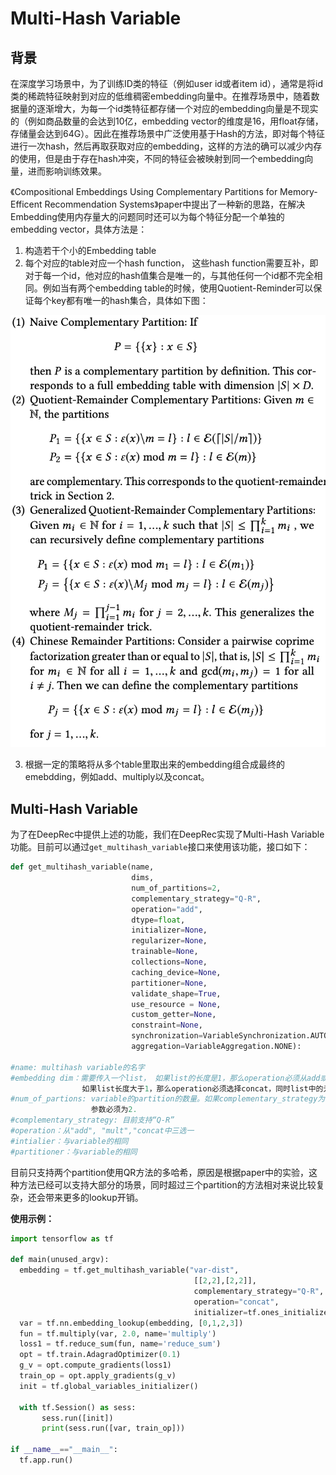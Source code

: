 # Multi-Hash Variable
## 背景
在深度学习场景中，为了训练ID类的特征（例如user id或者item id），通常是将id类的稀疏特征映射到对应的低维稠密embedding向量中。在推荐场景中，随着数据量的逐渐增大，为每一个id类特征都存储一个对应的embedding向量是不现实的（例如商品数量的会达到10亿，embedding vector的维度是16，用float存储，存储量会达到64G）。因此在推荐场景中广泛使用基于Hash的方法，即对每个特征进行一次hash，然后再取获取对应的embedding，这样的方法的确可以减少内存的使用，但是由于存在hash冲突，不同的特征会被映射到同一个embedding向量，进而影响训练效果。
​

《Compositional Embeddings Using Complementary Partitions for Memory-Efficent Recommendation Systems》paper中提出了一种新的思路，在解决Embedding使用内存量大的问题同时还可以为每个特征分配一个单独的embedding vector，具体方法是：

1. 构造若干个小的Embedding table
1. 每个对应的table对应一个hash function， 这些hash function需要互补，即对于每一个id，他对应的hash值集合是唯一的，与其他任何一个id都不完全相同。例如当有两个embedding table的时候，使用Quotient-Reminder可以保证每个key都有唯一的hash集合，具体如下图：

![img_1.png](img/Multi-HashVariable/img_1.png)

3. 根据一定的策略将从多个table里取出来的embedding组合成最终的emebdding，例如add、multiply以及concat。
## Multi-Hash Variable
为了在DeepRec中提供上述的功能，我们在DeepRec实现了Multi-Hash Variable功能。目前可以通过`get_multihash_variable`接口来使用该功能，接口如下：
```python
def get_multihash_variable(name,
                           dims,
                           num_of_partitions=2,
                           complementary_strategy="Q-R",
                           operation="add",
                           dtype=float,
                           initializer=None,
                           regularizer=None,
                           trainable=None,
                           collections=None,
                           caching_device=None,
                           partitioner=None,
                           validate_shape=True,
                           use_resource = None,
                           custom_getter=None,
                           constraint=None,
                           synchronization=VariableSynchronization.AUTO,
                           aggregation=VariableAggregation.NONE):

#name: multihash variable的名字
#embedding dim：需要传入一个list， 如果list的长度是1，那么operation必须从add或mult中选择；
                如果list长度大于1，那么operation必须选择concat，同时list中的元素加起来长度要等于embedding_dim
#num_of_partions: variable的partition的数量。如果complementary_strategy为“Q-R”, 那么该
                  参数必须为2.
#complementary_strategy: 目前支持“Q-R”
#operation：从"add", "mult","concat中三选一
#intialier：与variable的相同
#partitioner：与variable的相同
```
目前只支持两个partition使用QR方法的多哈希，原因是根据paper中的实验，这种方法已经可以支持大部分的场景，同时超过三个partition的方法相对来说比较复杂，还会带来更多的lookup开销。
​

**使用示例：**
```python
import tensorflow as tf

def main(unused_argv):
  embedding = tf.get_multihash_variable("var-dist",
                                         [[2,2],[2,2]],
                                         complementary_strategy="Q-R",
                                         operation="concat",
                                         initializer=tf.ones_initializer)
  var = tf.nn.embedding_lookup(embedding, [0,1,2,3])
  fun = tf.multiply(var, 2.0, name='multiply')
  loss1 = tf.reduce_sum(fun, name='reduce_sum')
  opt = tf.train.AdagradOptimizer(0.1)
  g_v = opt.compute_gradients(loss1)
  train_op = opt.apply_gradients(g_v)
  init = tf.global_variables_initializer()

  with tf.Session() as sess:
       sess.run([init])
       print(sess.run([var, train_op]))

if __name__=="__main__":
  tf.app.run()
```
